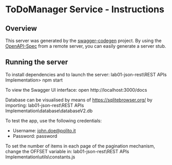 # ToDoManager Service - Instructions

## Overview
This server was generated by the [swagger-codegen](https://github.com/swagger-api/swagger-codegen) project.  By using the [OpenAPI-Spec](https://github.com/OAI/OpenAPI-Specification) from a remote server, you can easily generate a server stub.

## Running the server

To install dependencies and to launch the server:
lab01-json-rest\REST APIs Implementation> npm start

To view the Swagger UI interface:
open http://localhost:3000/docs

Database can be visualised by means of https://sqlitebrowser.org/ by importing:
lab01-json-rest\REST APIs Implementation\database\databaseV2.db

To test the app, use the following credentials:
- Username: john.doe@polito.it
- Password: password


To set the number of items in each page of the pagination mechanism, change the OFFSET variable in:
lab01-json-rest\REST APIs Implementation\utils\constants.js